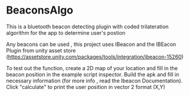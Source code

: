 # BeaconsAlgo

This is a bluetooth beacon detecting plugin with coded trilateration algorithm for the app to determine user's postion

Any beacons can be used , this project uses IBeacon and the IBEacon Plugin from unity asset store (https://assetstore.unity.com/packages/tools/integration/ibeacon-15260)

To test out the function, create a 2D map of your location and fill in the beacon position in the example script inspector. Build the apk and fill in necessary information (for more info , read the Ibeacon Documentation). Click "calculate" to print the user position in vector 2 format (X,Y)
